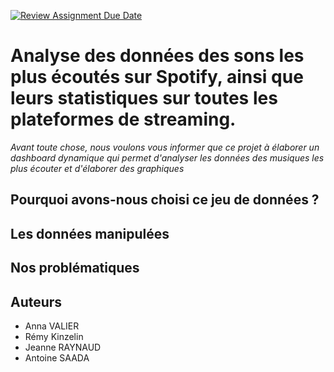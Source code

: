 [![Review Assignment Due Date](https://classroom.github.com/assets/deadline-readme-button-24ddc0f5d75046c5622901739e7c5dd533143b0c8e959d652212380cedb1ea36.svg)](https://classroom.github.com/a/Fj4cXJY4)

# Analyse des données des sons les plus écoutés sur Spotify, ainsi que leurs statistiques sur toutes les plateformes de streaming.

*Avant toute chose, nous voulons vous informer que ce projet à élaborer un dashboard dynamique qui permet d'analyser les données des musiques les plus écouter et d'élaborer des graphiques*

## Pourquoi avons-nous choisi ce jeu de données ?

## Les données manipulées


## Nos problématiques

## Auteurs

* Anna VALIER
* Rémy Kinzelin
* Jeanne RAYNAUD
* Antoine SAADA
